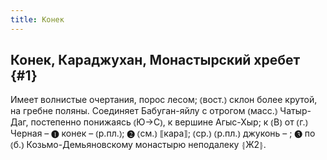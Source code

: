 ```yaml
---
title: Конек
---
```

## Конек, Караджухан, Монастырский хребет {#1}

Имеет волнистые очертания, порос лесом; ⦅вост.⦆ склон более крутой, на гребне поляны. Соединяет Бабуган-яйлу с отрогом ⦅масс.⦆ Чатыр-Даг, постепенно понижаясь ⦅Ю→С⦆, к вершине Агыс-Хыр; к ⦅В⦆ от ⦅г.⦆ Черная – ❶ конек – ⦅р.пл.⦆; ❷ ⦅см.⦆ ⟦кара⟧; ⦅ср.⦆ ⦅р.пл.⦆ джуконь – ; ❸ по ⦅б.⦆ Козьмо-Демьяновскому монастырю неподалеку ⦃Ж2⦄.
